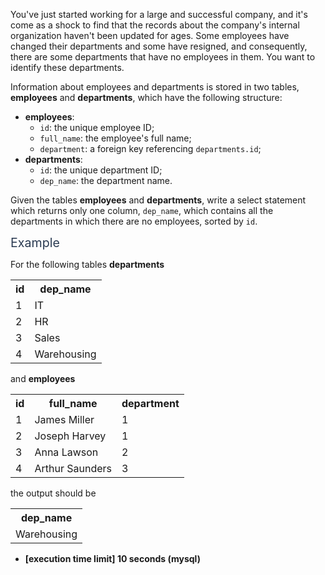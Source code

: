 <p>You've just started working for a large and successful company, and it's come as a shock to find that the records about the company's internal organization haven't been updated for ages. Some employees have changed their departments and some have resigned, and consequently, there are some departments that have no employees in them. You want to identify these departments.</p>
<p>Information about employees and departments is stored in two tables, <strong>employees</strong> and <strong>departments</strong>, which have the following structure:</p>
<ul>
<li><strong>employees</strong>:
<ul>
<li><code>id</code>: the unique employee ID;</li>
<li><code>full_name</code>: the employee's full name;</li>
<li><code>department</code>: a foreign key referencing <code>departments.id</code>;</li>
</ul>
</li>
<li><strong>departments</strong>:
<ul>
<li><code>id</code>: the unique department ID;</li>
<li><code>dep_name</code>: the department name.</li>
</ul>
</li>
</ul>
<p>Given the tables <strong>employees</strong> and <strong>departments</strong>, write a select statement which returns only one column, <code>dep_name</code>, which contains all the departments in which there are no employees, sorted by <code>id</code>.</p>
<p><span class="markdown--header" style="color:#2b3b52;font-size:1.4em">Example</span></p>
<p>For the following tables <strong>departments</strong></p>
<table>
  <tr>
    <th>id</th>
    <th>dep_name</th>
  </tr>
  <tr>
    <td>1</td>
    <td>IT</td>
  </tr>
  <tr>
    <td>2</td>
    <td>HR</td>
  </tr>
  <tr>
    <td>3</td>
    <td>Sales</td>
  </tr>
  <tr>
    <td>4</td>
    <td>Warehousing</td>
  </tr>
</table>
<p>and <strong>employees</strong></p>
<table>
  <tr> 
    <th>id</th>
    <th>full_name</th>
    <th>department</th>
  </tr>
  <tr>
    <td>1</td>
    <td>James Miller</td>
    <td>1</td>
  </tr>
  <tr>
    <td>2</td>
    <td>Joseph Harvey</td>
    <td>1</td>
  </tr>
  <tr>
    <td>3</td>
    <td>Anna Lawson</td>
    <td>2</td>
  </tr>
  <tr>
    <td>4</td>
    <td>Arthur Saunders</td>
    <td>3</td>
  </tr>
</table>
<p>the output should be</p>
<table>
  <tr>
    <th>dep_name</th>
  </tr>
  <tr>
    <td>Warehousing</td>
  </tr>
</table>
<ul>
<li><strong>[execution time limit] 10 seconds (mysql)</strong></li>
</ul>
